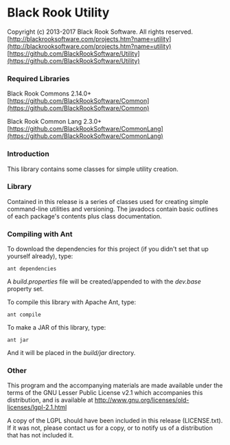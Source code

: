# Black Rook Utility

Copyright (c) 2013-2017 Black Rook Software. All rights reserved.  
[http://blackrooksoftware.com/projects.htm?name=utility](http://blackrooksoftware.com/projects.htm?name=utility)  
[https://github.com/BlackRookSoftware/Utility](https://github.com/BlackRookSoftware/Utility)

### Required Libraries

Black Rook Commons 2.14.0+  
[https://github.com/BlackRookSoftware/Common](https://github.com/BlackRookSoftware/Common)

Black Rook Common Lang 2.3.0+  
[https://github.com/BlackRookSoftware/CommonLang](https://github.com/BlackRookSoftware/CommonLang)

### Introduction

This library contains some classes for simple utility creation.

### Library

Contained in this release is a series of classes used for creating simple
command-line utilities and versioning. The javadocs contain basic outlines 
of each package's contents plus class documentation.

### Compiling with Ant

To download the dependencies for this project (if you didn't set that up yourself already), type:

	ant dependencies

A *build.properties* file will be created/appended to with the *dev.base* property set.
	
To compile this library with Apache Ant, type:

	ant compile

To make a JAR of this library, type:

	ant jar

And it will be placed in the *build/jar* directory.

### Other

This program and the accompanying materials
are made available under the terms of the GNU Lesser Public License v2.1
which accompanies this distribution, and is available at
http://www.gnu.org/licenses/old-licenses/lgpl-2.1.html

A copy of the LGPL should have been included in this release 
(LICENSE.txt). If it was not, please contact us for a copy, or to 
notify us of a distribution that has not included it. 
